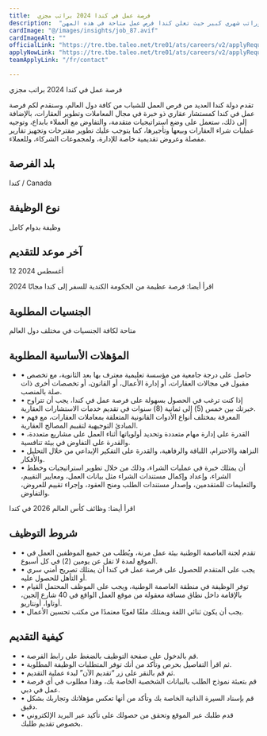 ```yaml
---
title:  فرصة عمل في كندا 2024 براتب مجزي 
description:  "فرصة ذهبية من الحكومة الكندية للسفر إلى كندا وراتب شهري كبير حيث تعلن كندا فرص عمل متاحة في هذه المهن" 
cardImage: "@/images/insights/job_87.avif" 
cardImageAlt: "" 
officialLink: "https://tre.tbe.taleo.net/tre01/ats/careers/v2/applyRequisition%3Forg=DNQV4N%26#038;cws=37%26#038;rid=623" 
applyNowLink: "https://tre.tbe.taleo.net/tre01/ats/careers/v2/applyRequisition%3Forg=DNQV4N%26#038;cws=37%26#038;rid=623" 
teamApplyLink: "/fr/contact"

---
```


فرصة عمل في كندا 2024 براتب مجزي

تقدم دولة كندا العديد من فرص العمل للشباب من كافة دول العالم، وسنقدم لكم فرصة عمل في كندا كمستشار عقاري ذو خبرة في مجال المعاملات وتطوير العقارات، بالإضافة إلى ذلك، ستعمل على وضع استراتيجيات متقدمة، والتفاوض مع العملاء بابداع، وتوجيه عمليات شراء العقارات وبيعها وتأجيرها، كما يتوجب عليك تطوير مقترحات وتجهيز تقارير مفصلة وعروض تقديمية خاصة للإدارة، ولمجموعات الشركاء، وللعملاء.

## بلد الفرصة

كندا / Canada

## نوع الوظيفة

وظيفة بدوام كامل

## آخر موعد للتقديم

12 أغسطس 2024

اقرأ أيضا: فرصة عظيمة من الحكومة الكندية للسفر إلى كندا مجانًا 2024

## الجنسيات المطلوبة

متاحة لكافة الجنسيات في مختلف دول العالم

## المؤهلات الأساسية المطلوبة

- • حاصل على درجة جامعية من مؤسسة تعليمية معترف بها بعد الثانوية، مع تخصص مقبول في مجالات العقارات، أو إدارة الأعمال، أو القانون، أو تخصصات أخرى ذات صلة بالمنصب.
- • إذا كنت ترغب في الحصول بسهولة على فرصة عمل في كندا، يجب أن تتراوح خبرتك بين خمس (5) إلى ثمانية (8) سنوات في تقديم خدمات الاستشارات العقارية.
- • المعرفة بمختلف أنواع الأدوات القانونية المتعلقة بمعاملات العقارات، مع فهم المبادئ التوجيهية لتقييم المصالح العقارية.
- • القدرة على إدارة مهام متعددة وتحديد أولوياتها أثناء العمل على مشاريع متعددة، والقدرة على التفاوض في بيئة تنافسية.
- • النزاهة والاحترام، اللباقة والرفاهية، والقدرة على التفكير الإبداعي من خلال التحليل والأفكار.
- • أن يمتلك خبرة في عمليات الشراء، وذلك من خلال تطوير استراتيجيات وخطط الشراء، وإعداد وإكمال مستندات الشراء مثل بيانات العمل، ومعايير التقييم، والتعليمات للمتقدمين، وإصدار مستندات الطلب ومنح العقود، وإجراء تقييم للعروض، والتفاوض.

اقرأ أيضا: وظائف كأس العالم 2026 في كندا

## شروط التوظيف

- • تقدم لجنة العاصمة الوطنية بيئة عمل مرنة، ويُطلب من جميع الموظفين العمل في الموقع لمدة لا تقل عن يومين (2) في كل أسبوع.
- • يجب على المتقدم للحصول على فرصة عمل في كندا أن يمتلك تصريح أمني سري أو التأهل للحصول عليه.
- • توفر الوظيفة في منطقة العاصمة الوطنية، ويجب على الموظف المحتمل القيام بالإقامة داخل نطاق مسافة معقولة من موقع العمل الواقع في 40 شارع إلجين، أوتاوا، أونتاريو.
- • يجب أن يكون ثنائي اللغة ويمتلك ملفًا لغويًا معتمدًا من مكتب تحسين الأعمال.

## كيفية التقديم

- • قم بالدخول على صفحة التوظيف بالضغط على رابط الفرصة.
- • ثم اقرأ التفاصيل بحرص وتأكد من أنك توفر المتطلبات الوظيفة المطلوبة.
- • ثم قم بالنقر على زر “تقديم الآن” لبدء عملية التقديم.
- • قم بتعبئة نموذج الطلب بالبيانات الشخصية الخاصة بك، وهذا مطلوب في أي فرصة عمل في دبي.
- • قم بإسناد السيرة الذاتية الخاصة بك وتأكد من أنها تعكس مؤهلاتك وتجاربك بشكل دقيق.
- • قدم طلبك عبر الموقع وتحقق من حصولك على تأكيد عبر البريد الإلكتروني بخصوص تقديم طلبك.

